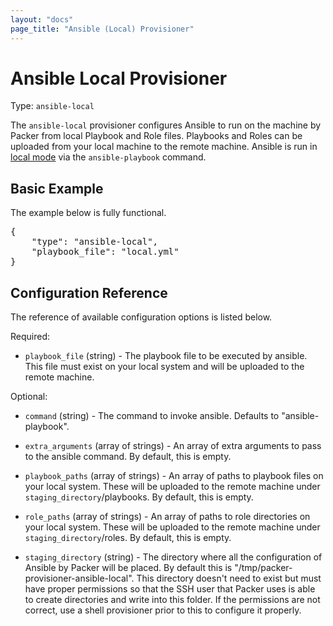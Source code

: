 ```yaml
---
layout: "docs"
page_title: "Ansible (Local) Provisioner"
---
```


# Ansible Local Provisioner

Type: `ansible-local`

The `ansible-local` provisioner configures Ansible to run on the machine by
Packer from local Playbook and Role files.  Playbooks and Roles can be uploaded
from your local machine to the remote machine.  Ansible is run in [local mode](http://www.ansibleworks.com/docs/playbooks2.html#local-playbooks) via the `ansible-playbook` command.

## Basic Example

The example below is fully functional.

<pre class="prettyprint">
{
    "type": "ansible-local",
    "playbook_file": "local.yml"
}
</pre>

## Configuration Reference

The reference of available configuration options is listed below.

Required:

* `playbook_file` (string) - The playbook file to be executed by ansible.
  This file must exist on your local system and will be uploaded to the
  remote machine.

Optional:

* `command` (string) - The command to invoke ansible. Defaults to "ansible-playbook".

* `extra_arguments` (array of strings) - An array of extra arguments to pass to the
  ansible command. By default, this is empty.

* `playbook_paths` (array of strings) - An array of paths to playbook files on
  your local system. These will be uploaded to the remote machine under
  `staging_directory`/playbooks. By default, this is empty.

* `role_paths` (array of strings) - An array of paths to role directories on
  your local system. These will be uploaded to the remote machine under
  `staging_directory`/roles. By default, this is empty.

* `staging_directory` (string) - The directory where all the configuration of
  Ansible by Packer will be placed. By default this is "/tmp/packer-provisioner-ansible-local".
  This directory doesn't need to exist but must have proper permissions so that
  the SSH user that Packer uses is able to create directories and write into
  this folder. If the permissions are not correct, use a shell provisioner prior
  to this to configure it properly.
